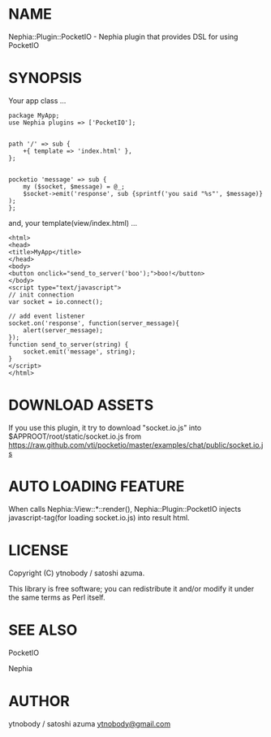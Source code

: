 # NAME

Nephia::Plugin::PocketIO - Nephia plugin that provides DSL for using PocketIO

# SYNOPSIS

Your app class ...

    package MyApp;
    use Nephia plugins => ['PocketIO'];
    

    path '/' => sub {
        +{ template => 'index.html' },
    };
    

    pocketio 'message' => sub {
        my ($socket, $message) = @_;
        $socket->emit('response', sub {sprintf('you said "%s"', $message)} );
    };

and, your template(view/index.html) ...

    <html>
    <head>
    <title>MyApp</title>
    </head>
    <body>
    <button onclick="send_to_server('boo');">boo!</button>
    </body>
    <script type="text/javascript">
    // init connection
    var socket = io.connect();

    // add event listener
    socket.on('response', function(server_message){
        alert(server_message);
    });
    function send_to_server(string) {
        socket.emit('message', string);
    }
    </script>
    </html>

# DOWNLOAD ASSETS

If you use this plugin, it try to download "socket.io.js" into $APPROOT/root/static/socket.io.js from https://raw.github.com/vti/pocketio/master/examples/chat/public/socket.io.js

# AUTO LOADING FEATURE

When calls Nephia::View::\*::render(), Nephia::Plugin::PocketIO injects javascript-tag(for loading socket.io.js) into result html.

# LICENSE

Copyright (C) ytnobody / satoshi azuma.

This library is free software; you can redistribute it and/or modify
it under the same terms as Perl itself.

# SEE ALSO

PocketIO

Nephia

# AUTHOR

ytnobody / satoshi azuma <ytnobody@gmail.com>
